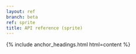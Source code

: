 ```yaml
---
layout: ref
branch: beta
ref: sprite
title: API reference (sprite)
---
```

{% include anchor_headings.html html=content %}